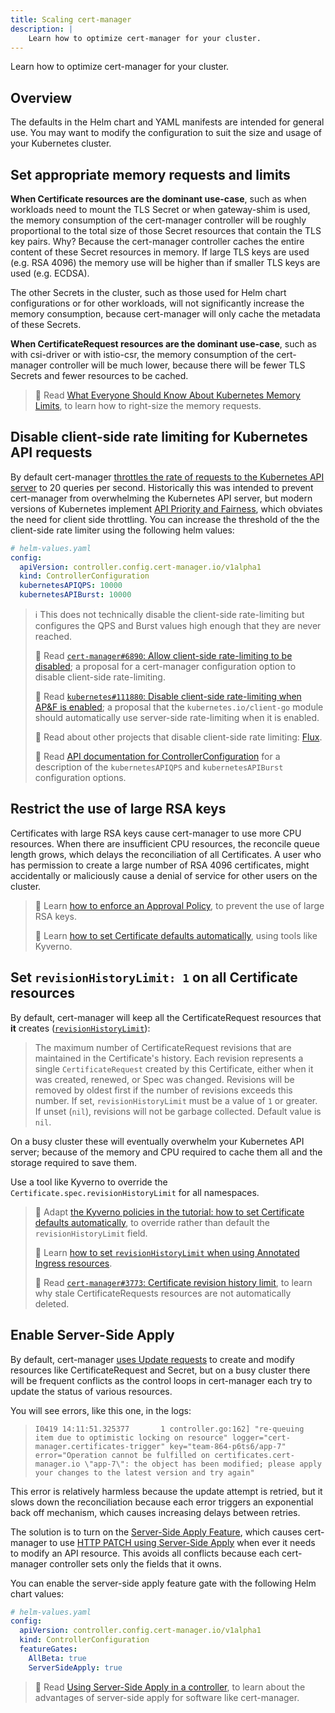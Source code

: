 ```yaml
---
title: Scaling cert-manager
description: |
    Learn how to optimize cert-manager for your cluster.
---
```


Learn how to optimize cert-manager for your cluster.

## Overview

The defaults in the Helm chart and YAML manifests are intended for general use.
You may want to modify the configuration to suit the size and usage of your Kubernetes cluster.

## Set appropriate memory requests and limits

**When Certificate resources are the dominant use-case**,
such as when workloads need to mount the TLS Secret or when gateway-shim is used,
the memory consumption of the cert-manager controller will be roughly
proportional to the total size of those Secret resources that contain the TLS
key pairs.
Why? Because the cert-manager controller caches the entire content of these Secret resources in memory.
If large TLS keys are used (e.g. RSA 4096) the memory use will be higher than if smaller TLS keys are used (e.g. ECDSA).

The other Secrets in the cluster, such as those used for Helm chart configurations or for other workloads,
will not significantly increase the memory consumption, because cert-manager will only cache the metadata of these Secrets.

**When CertificateRequest resources are the dominant use-case**,
such as with csi-driver or with istio-csr,
the memory consumption of the cert-manager controller will be much lower,
because there will be fewer TLS Secrets and fewer resources to be cached.

> 📖️ Read [What Everyone Should Know About Kubernetes Memory Limits](https://home.robusta.dev/blog/kubernetes-memory-limit),
> to learn how to right-size the memory requests.

## Disable client-side rate limiting for Kubernetes API requests

By default cert-manager [throttles the rate of requests to the Kubernetes API server](https://github.com/cert-manager/cert-manager/blob/b61de55abda95a4c273be0c8d3e6025fe8511573/internal/apis/config/controller/v1alpha1/defaults.go#L59-L60) to 20 queries per second.
Historically this was intended to prevent cert-manager from overwhelming the Kubernetes API server,
but modern versions of Kubernetes implement [API Priority and Fairness](https://kubernetes.io/docs/concepts/cluster-administration/flow-control/),
which obviates the need for client side throttling.
You can increase the threshold of the the client-side rate limiter using the following helm values:

```yaml
# helm-values.yaml
config:
  apiVersion: controller.config.cert-manager.io/v1alpha1
  kind: ControllerConfiguration
  kubernetesAPIQPS: 10000
  kubernetesAPIBurst: 10000
```

> ℹ️ This does not technically disable the client-side rate-limiting but configures the QPS and Burst values high enough that they are never reached.
>
> 🔗 Read [`cert-manager#6890`: Allow client-side rate-limiting to be disabled](https://github.com/cert-manager/cert-manager/issues/6890);
> a proposal for a cert-manager configuration option to disable client-side rate-limiting.
>
> 🔗 Read [`kubernetes#111880`: Disable client-side rate-limiting when AP&F is enabled](https://github.com/kubernetes/kubernetes/issues/111880);
> a proposal that the `kubernetes.io/client-go` module should automatically use server-side rate-limiting when it is enabled.
>
> 🔗 Read about other projects that disable client-side rate limiting: [Flux](https://github.com/fluxcd/pkg/issues/269).
>
> 📖 Read [API documentation for ControllerConfiguration](../reference/api-docs.md#controller.config.cert-manager.io/v1alpha1.ControllerConfiguration) for a description of the `kubernetesAPIQPS` and `kubernetesAPIBurst` configuration options.

## Restrict the use of large RSA keys

Certificates with large RSA keys cause cert-manager to use more CPU resources.
When there are insufficient CPU resources, the reconcile queue length grows,
which delays the reconciliation of all Certificates.
A user who has permission to create a large number of RSA 4096 certificates,
might accidentally or maliciously cause a denial of service for other users on the cluster.

> 📖 Learn [how to enforce an Approval Policy](../policy/approval/README.md), to prevent the use of large RSA keys.
>
> 📖 Learn [how to set Certificate defaults automatically](../tutorials/certificate-defaults/README.md), using tools like Kyverno.


## Set `revisionHistoryLimit: 1` on all Certificate resources

By default, cert-manager will keep all the CertificateRequest resources that **it** creates
([`revisionHistoryLimit`](../reference/api-docs.md#cert-manager.io/v1.CertificateSpec)):

> The maximum number of CertificateRequest revisions that are maintained in
> the Certificate's history. Each revision represents a single
> `CertificateRequest` created by this Certificate, either when it was
> created, renewed, or Spec was changed. Revisions will be removed by oldest
> first if the number of revisions exceeds this number.
>  If set, `revisionHistoryLimit` must be a value of `1` or greater. If unset
> (`nil`), revisions will not be garbage collected. Default value is `nil`.

On a busy cluster these will eventually overwhelm your Kubernetes API server;
because of the memory and CPU required to cache them all and the storage required to save them.

Use a tool like Kyverno to override the `Certificate.spec.revisionHistoryLimit` for all namespaces.

> 📖 Adapt [the Kyverno policies in the tutorial: how to set Certificate defaults automatically](../tutorials/certificate-defaults/README.md),
> to override rather than default the `revisionHistoryLimit` field.
>
> 📖 Learn [how to set `revisionHistoryLimit` when using Annotated Ingress resources](../usage/ingress.md#supported-annotations).
>
> 🔗 Read [`cert-manager#3773`: Certificate revision history limit](https://github.com/cert-manager/cert-manager/pull/3773),
> to learn why stale CertificateRequests resources are not automatically deleted.

## Enable Server-Side Apply

By default, cert-manager [uses Update requests](https://kubernetes.io/docs/reference/using-api/api-concepts/#update-mechanism-update)
to create and modify resources like CertificateRequest and Secret,
but on a busy cluster there will be frequent conflicts as the control loops in cert-manager each try to update the status of various resources.

You will see errors, like this one, in the logs:

> `I0419 14:11:51.325377       1 controller.go:162] "re-queuing item due to optimistic locking on resource" logger="cert-manager.certificates-trigger" key="team-864-p6ts6/app-7" error="Operation cannot be fulfilled on certificates.cert-manager.io \"app-7\": the object has been modified; please apply your changes to the latest version and try again"`

This error is relatively harmless because the update attempt is retried,
but it slows down the reconciliation because each error triggers an exponential back off mechanism,
which causes increasing delays between retries.

The solution is to turn on the [Server-Side Apply Feature](../installation/configuring-components.md#feature-gates),
which causes cert-manager to use [HTTP PATCH using Server-Side Apply](https://kubernetes.io/docs/reference/using-api/api-concepts/#update-mechanism-server-side-apply) when ever it needs to modify an API resource.
This avoids all conflicts because each cert-manager controller sets only the fields that it owns.

You can enable the server-side apply feature gate with the following Helm chart values:

```yaml
# helm-values.yaml
config:
  apiVersion: controller.config.cert-manager.io/v1alpha1
  kind: ControllerConfiguration
  featureGates:
    AllBeta: true
    ServerSideApply: true
```

> 📖 Read [Using Server-Side Apply in a controller](https://kubernetes.io/docs/reference/using-api/server-side-apply/#using-server-side-apply-in-a-controller),
> to learn about the advantages of server-side apply for software like cert-manager.
